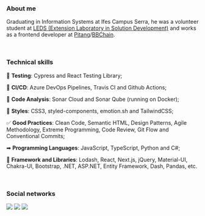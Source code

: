 ### About me

Graduating in Information Systems at Ifes Campus Serra, he was a volunteer student at [LEDS (Extension Laboratory in Solution Development)](https://leds.serra.ifes.edu.br/) and works as a frontend developer at [Pitang](https://pitang.com/)/[BBChain](https://www.bbchain.com.br/).

<br />

### Technical skills

🧪 **Testing**: Cypress and React Testing Library;

🚀 **CI/CD**: Azure DevOps Pipelines, Travis CI and Github Actions;

💯 **Code Analysis**: Sonar Cloud and Sonar Qube (running on Docker);

💅 **Styles**: CSS3, styled-components, emotion.sh and TailwindCSS;

✅ **Good Practices**: Clean Code, Semantic HTML, Design Patterns, Agile Methodology, Extreme Programming, Code Review, Git Flow and Conventional Commits;

➡ **Programming Languages**: JavaScript, TypeScript, Python and C#;

🔷 **Framework and Libraries**: Lodash, React, Next.js, jQuery, Material-UI, Chakra-UI, Bootstrap, .NET, ASP.NET, Entity Framework, Dash, Pandas, etc.

<br />

### Social networks

<a href="https://www.linkedin.com/in/danilo-de-oliveira-28a024b2"><img src="https://img.shields.io/badge/LinkedIn-0077B5?style=for-the-badge&logo=linkedin&logoColor=white" /></a> <a href="https://t.me/danilodeoliveira"><img src="https://img.shields.io/badge/Telegram-2CA5E0?style=for-the-badge&logo=telegram&logoColor=white" /></a> <a href="mailto:danilodeoliveira94@gmail.com"><img src="https://img.shields.io/badge/Gmail-D14836?style=for-the-badge&logo=gmail&logoColor=white" /></a>
